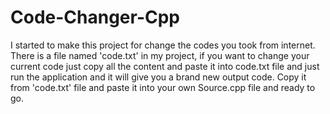 # Code-Changer-Cpp

I started to make this project for change the codes you took from internet.
There is a file named 'code.txt' in my project, if you want to change your current code
just copy all the content and paste it into code.txt file and just run the application and it
will give you a brand new output code. Copy it from 'code.txt' file and paste it into your own Source.cpp file
and ready to go.
